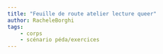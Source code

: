 ```yaml
---
title: "Feuille de route atelier lecture queer"
author: RacheleBorghi
tags:
    - corps
    - scénario péda/exercices
---
```

